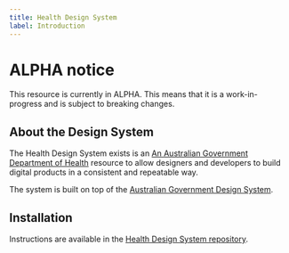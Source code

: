 ```yaml
---
title: Health Design System
label: Introduction
---
```


# ALPHA notice

This resource is currently in ALPHA. This means that it is a work-in-progress and is subject to breaking changes.

## About the Design System

The Health Design System exists is an [An Australian Government Department of Health](https://www.health.gov.au) resource to allow designers and developers to build digital products in a consistent and repeatable way.

The system is built on top of the [Australian Government Design System](https://designsystem.gov.au/).

## Installation

Instructions are available in the [Health Design System repository](https://github.com/healthgovau/health-design-system#installation).

